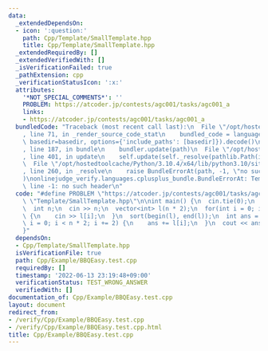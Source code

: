 ```yaml
---
data:
  _extendedDependsOn:
  - icon: ':question:'
    path: Cpp/Template/SmallTemplate.hpp
    title: Cpp/Template/SmallTemplate.hpp
  _extendedRequiredBy: []
  _extendedVerifiedWith: []
  _isVerificationFailed: true
  _pathExtension: cpp
  _verificationStatusIcon: ':x:'
  attributes:
    '*NOT_SPECIAL_COMMENTS*': ''
    PROBLEM: https://atcoder.jp/contests/agc001/tasks/agc001_a
    links:
    - https://atcoder.jp/contests/agc001/tasks/agc001_a
  bundledCode: "Traceback (most recent call last):\n  File \"/opt/hostedtoolcache/Python/3.10.4/x64/lib/python3.10/site-packages/onlinejudge_verify/documentation/build.py\"\
    , line 71, in _render_source_code_stat\n    bundled_code = language.bundle(stat.path,\
    \ basedir=basedir, options={'include_paths': [basedir]}).decode()\n  File \"/opt/hostedtoolcache/Python/3.10.4/x64/lib/python3.10/site-packages/onlinejudge_verify/languages/cplusplus.py\"\
    , line 187, in bundle\n    bundler.update(path)\n  File \"/opt/hostedtoolcache/Python/3.10.4/x64/lib/python3.10/site-packages/onlinejudge_verify/languages/cplusplus_bundle.py\"\
    , line 401, in update\n    self.update(self._resolve(pathlib.Path(included), included_from=path))\n\
    \  File \"/opt/hostedtoolcache/Python/3.10.4/x64/lib/python3.10/site-packages/onlinejudge_verify/languages/cplusplus_bundle.py\"\
    , line 260, in _resolve\n    raise BundleErrorAt(path, -1, \"no such header\"\
    )\nonlinejudge_verify.languages.cplusplus_bundle.BundleErrorAt: Template/SmallTemplate.hpp:\
    \ line -1: no such header\n"
  code: "#define PROBLEM \"https://atcoder.jp/contests/agc001/tasks/agc001_a\"\n#include\
    \ \"Template/SmallTemplate.hpp\"\n\nint main() {\n  cin.tie(0);\n  ios::sync_with_stdio(false);\n\
    \  int n;\n  cin >> n;\n  vector<int> l(n * 2);\n  for(int i = 0; i < n * 2; i++)\
    \ {\n    cin >> l[i];\n  }\n  sort(begin(l), end(l));\n  int ans = 0;\n  for(int\
    \ i = 0; i < n * 2; i += 2) {\n    ans += l[i];\n  }\n  cout << ans << '\\n';\n\
    }"
  dependsOn:
  - Cpp/Template/SmallTemplate.hpp
  isVerificationFile: true
  path: Cpp/Example/BBQEasy.test.cpp
  requiredBy: []
  timestamp: '2022-06-13 23:19:48+09:00'
  verificationStatus: TEST_WRONG_ANSWER
  verifiedWith: []
documentation_of: Cpp/Example/BBQEasy.test.cpp
layout: document
redirect_from:
- /verify/Cpp/Example/BBQEasy.test.cpp
- /verify/Cpp/Example/BBQEasy.test.cpp.html
title: Cpp/Example/BBQEasy.test.cpp
---
```

